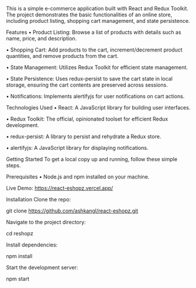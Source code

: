 This is a simple e-commerce application built with React and Redux Toolkit. The project demonstrates the basic functionalities of an online store, including product listing, shopping cart management, and state persistence.

Features
•  Product Listing: Browse a list of products with details such as name, price, and description.

•  Shopping Cart: Add products to the cart, increment/decrement product quantities, and remove products from the cart.

•  State Management: Utilizes Redux Toolkit for efficient state management.

•  State Persistence: Uses redux-persist to save the cart state in local storage, ensuring the cart contents are preserved across sessions.

•  Notifications: Implements alertifyjs for user notifications on cart actions.

Technologies Used
•  React: A JavaScript library for building user interfaces.

•  Redux Toolkit: The official, opinionated toolset for efficient Redux development.

•  redux-persist: A library to persist and rehydrate a Redux store.

•  alertifyjs: A JavaScript library for displaying notifications.

Getting Started
To get a local copy up and running, follow these simple steps.

Prerequisites
•  Node.js and npm installed on your machine.

Live Demo:
https://react-eshopz.vercel.app/

Installation
Clone the repo:

git clone https://github.com/ashkangl/react-eshopz.git

Navigate to the project directory:

cd reshopz

Install dependencies:

npm install

Start the development server:

npm start
